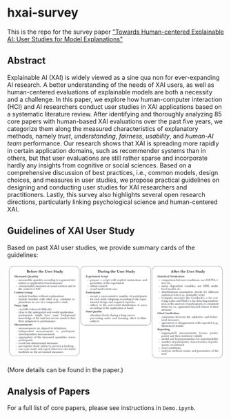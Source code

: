 # hxai-survey
This is the repo for the survey paper ["Towards Human-centered Explainable AI: User Studies for Model Explanations"](https://arxiv.org/pdf/2210.11584.pdf)

## Abstract
Explainable AI (XAI) is widely viewed as a sine qua non for ever-expanding AI research. A better understanding of the needs of XAI users, as well as human-centered evaluations of explainable models are both a necessity and a challenge. In this paper, we explore how human-computer interaction (HCI) and AI researchers conduct user studies in XAI applications based on a systematic literature review. After identifying and thoroughly analyzing 85 core papers with human-based XAI evaluations over the past five years, we categorize them along the measured characteristics of explanatory methods, namely *trust*, *understanding*, *fairness*, *usability*, and *human-AI team* performance. Our research shows that XAI is spreading more rapidly in certain application domains, such as recommender systems than in others, but that user evaluations are still rather sparse and incorporate hardly any insights from cognitive or social sciences. Based on a comprehensive discussion of best practices, i.e., common models, design choices, and measures in user studies, we propose practical guidelines on designing and conducting user studies for XAI researchers and practitioners. Lastly, this survey also highlights several open research directions, particularly linking psychological science and human-centered XAI. 

## Guidelines of XAI User Study
Based on past XAI user studies, we provide summary cards of the guidelines:

![Summary cards of the guidelines extracted from past XAI user studies](https://github.com/yaorong0921/hxai-survey/blob/main/guidelines.png "Summary cards of the guidelines extracted from past XAI user studies")

(More details can be found in the paper.)

## Analysis of Papers
For a full list of core papers, please see instructions in `Demo.ipynb`.


